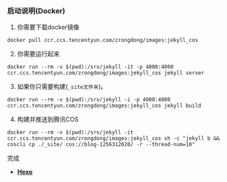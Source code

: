 ### 启动说明(Docker)
1. 你需要下载docker镜像
```
docker pull ccr.ccs.tencentyun.com/zrongdong/images:jekyll_cos
```

2. 你需要运行起来
```
docker run --rm -v $(pwd):/srv/jekyll -it -p 4000:4000 ccr.ccs.tencentyun.com/zrongdong/images:jekyll_cos jekyll server
```

3. 如果你只需要构建(`_site文件夹`)。
```
docker run --rm -v $(pwd):/srv/jekyll -i -p 4000:4000 ccr.ccs.tencentyun.com/zrongdong/images:jekyll_cos jekyll build
```

4. 构建并推送到腾讯COS
```
docker run --rm -v $(pwd):/srv/jekyll -it ccr.ccs.tencentyun.com/zrongdong/images:jekyll_cos sh -c "jekyll b && coscli cp ./_site/ cos://blog-1256312020/ -r --thread-num=10"
```



完成


- [**Hexo**](https://github.com/Kaijun/hexo-theme-huxblog)

